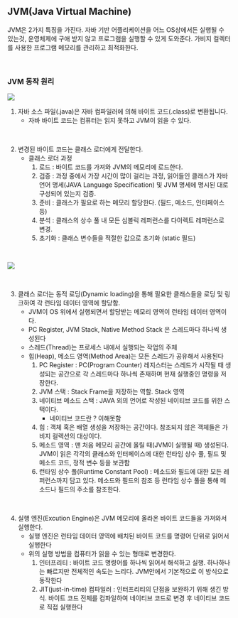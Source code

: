 ## JVM(Java Virtual Machine)

JVM은 2가지 특징을 가진다. 자바 기반 어플리케이션을 어느 OS상에서든 실행될 수 있는것, 운영체제에 구애 받지 않고 프로그램을 실행할 수 있게 도와준다. 가비지 컬렉터를 사용한 프로그램 메모리를 관리하고 최적화한다. 

<br>

### JVM 동작 원리
![](https://www.tcpschool.com/lectures/img_java_programming.png)
1. 자바 소스 파일(.java)은 자바 컴파일러에 의해 바이트 코드(.class)로 변환됩니다.
    + 자바 바이트 코드는 컴퓨터는 읽지 못하고 JVM이 읽을 수 있다. 

<br>

2. 변경된 바이트 코드는 클래스 로더에게 전달한다.
    + 클래스 로더 과정
      1. 로드 : 바이트 코드를 가져와 JVM의 메모리에 로드한다.
      2. 검증 : 과정 중에서 가장 시간이 많이 걸리는 과정, 읽어들인 클래스가 자바 언어 명세(JAVA Language Specification) 및 JVM 명세에 명시된 대로 구성되어 있는지 검증.
      3. 준비 : 클래스가 필요로 하는 메모리 할당한다. (필드, 메소드, 인터페이스 등)
      4. 분석 : 클래스의 상수 풀 내 모든 심볼릭 레퍼런스를 다이렉트 레퍼런스로 변경.
      5. 초기화 : 클래스 변수들을 적절한 값으로 초기화 (static 필드)


<br>

![](https://img1.daumcdn.net/thumb/R1280x0/?scode=mtistory2&fname=https%3A%2F%2Ft1.daumcdn.net%2Fcfile%2Ftistory%2F99B467465B73D15111)

<br>

3. 클래스 로더는 동적 로딩(Dynamic loading)을 통해 필요한 클래스들을 로딩 및 링크하여 각 런타임 데이터 영역에 할당함.
    + JVM이 OS 위에서 실행되면서 할당받는 메모리 영역이 런타임 데이터 영역이다.
    + PC Register, JVM Stack, Native Method Stack 은 스레드마다 하나씩 생성된다
    + 스레드(Thread)는 프로세스 내에서 실행되는 작업의 주체
    + 힙(Heap), 메소드 영역(Method Area)는 모든 스레드가 공유해서 사용된다
        1. PC Register : PC(Program Counter) 레지스터는 스레드가 시작될 때 생성되는 공간으로 각 스레드마다 하나씩 존재하며 현재 실행중인 명령을 저장한다.
        2. JVM 스택 : Stack Frame을 저장하는 역할. Stack 영역
        3. 네이티브 메소드 스택 : JAVA 외의 언어로 작성된 네이티브 코드를 위한 스택이다.
            + 네이티브 코드란 ? 이해못함
        4. 힙 : 객체 혹은 배열 생성을 저장하는 공간이다. 참조되지 않은 객체들은 가비지 컬렉션의 대상이다.
        5. 메소드 영역 : 맨 처음 메모리 공간에 올릴 때(JVM이 실행될 때) 생성된다. JVM이 읽은 각각의 클래스와 인터페이스에 대한 런타임 상수 풀, 필드 및 메소드 코드, 정적 변수 등을 보관함
        6. 런타임 상수 풀(Runtime Constant Pool) : 메소드와 필드에 대한 모든 레퍼런스까지 담고 있다. 메소드와 필드의 참조 등 런타임 상수 풀을 통해 메소드나 필드의 주소를 참조한다.


<br>

4. 실행 엔진(Excution Engine)은 JVM 메모리에 올라온 바이트 코드들을 가져와서 실행한다.
    + 실행 엔진은 런타임 데이터 영역에 배치된 바이트 코드를 명령어 단위로 읽어서 실행한다
    + 위의 실행 방법을 컴퓨터가 읽을 수 있는 형태로 변경한다.
        1. 인터프리티 : 바이트 코드 명령어를 하나씩 읽어서 해석하고 실행. 하나하나는 빠르지만 전체적인 속도는 느리다. JVM안에서 기본적으로 이 방식으로 동작한다
        2. JIT(just-in-time) 컴파일러 : 인터프리티의 단점을 보완하기 위해 생긴 방식. 바이트 코드 전체를 컴파일하여 네이티브 코드로 변경 후 네이티브 코드로 직접 실행한다
        
